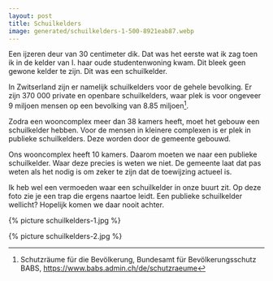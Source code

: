 ```yaml
---
layout: post
title: Schuilkelders
image: generated/schuilkelders-1-500-8921eab87.webp
---
```


Een ijzeren deur van 30 centimeter dik. Dat was het eerste wat ik zag toen ik in de kelder van I. haar oude studentenwoning kwam. Dit bleek geen gewone kelder te zijn. Dit was een schuilkelder.

In Zwitserland zijn er namelijk schuilkelders voor de gehele bevolking. Er zijn 370 000 private en openbare schuilkelders, waar plek is voor ongeveer 9 miljoen mensen op een bevolking van 8.85 miljoen[^1].

Zodra een wooncomplex meer dan 38 kamers heeft, moet het gebouw een schuilkelder hebben. Voor de mensen in kleinere complexen is er plek in publieke schuilkelders. Deze worden door de gemeente gebouwd.

Ons wooncomplex heeft 10 kamers. Daarom moeten we naar een publieke schuilkelder. Waar deze precies is weten we niet. De gemeente laat dat pas weten als het nodig is om zeker te zijn dat de toewijzing actueel is.

Ik heb wel een vermoeden waar een schuilkelder in onze buurt zit. Op deze foto zie je een trap die ergens naartoe leidt. Een publieke schuilkelder wellicht? Hopelijk komen we daar nooit achter.

{% picture schuilkelders-1.jpg %}

{% picture schuilkelders-2.jpg %}

[^1]: Schutzräume für die Bevölkerung, Bundesamt für Bevölkerungsschutz BABS, <https://www.babs.admin.ch/de/schutzraeume>
